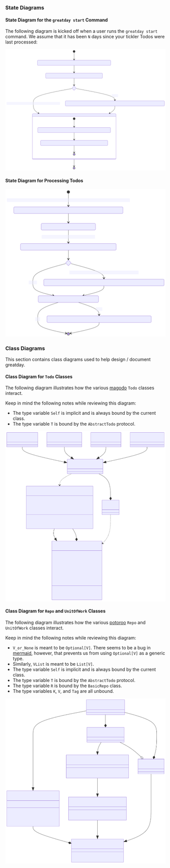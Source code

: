 ### State Diagrams

#### State Diagram for the `greatday start` Command

The following diagram is kicked off when a user runs the `greatday start`
command. We assume that it has been `N` days since your tickler Todos were last
processed:

![diagram](./design-1.svg)

#### State Diagram for Processing Todos

![diagram](./design-2.svg)

### Class Diagrams

This section contains class diagrams used to help design / document greatday.

#### Class Diagram for `Todo` Classes

The following diagram illustrates how the various [magodo][1] `Todo` classes
interact.

Keep in mind the following notes while reviewing this diagram:

* The type variable `Self` is implicit and is always bound by the current class.
* The type variable `T` is bound by the `AbstractTodo` protocol.

![diagram](./design-3.svg)

#### Class Diagram for `Repo` and `UnitOfWork` Classes

The following diagram illustrates how the various [potoroo][2] `Repo` and `UnitOfWork`
classes interact.

Keep in mind the following notes while reviewing this diagram:

* `V_or_None` is meant to be `Optional[V]`. There seems to be a bug in
  [mermaid][3], however, that prevents us from using `Optional[V]` as a generic
  type.
* Similarly, `VList` is meant to be `List[V]`.
* The type variable `Self` is implicit and is always bound by the current class.
* The type variable `T` is bound by the `AbstractTodo` protocol.
* The type variable `R` is bound by the `BasicRepo` class.
* The type variables `K`, `V`, and `Tag` are all unbound.

![diagram](./design-4.svg)

[1]: https://github.com/bbugyi200/magodo
[2]: https://github.com/bbugyi200/potoroo
[3]: https://github.com/mermaid-js/mermaid
